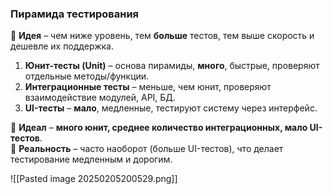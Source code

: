 ### **Пирамида тестирования**

📌 **Идея** – чем ниже уровень, тем **больше** тестов, тем выше скорость и дешевле их поддержка.

1. **Юнит-тесты (Unit)** – основа пирамиды, **много**, быстрые, проверяют отдельные методы/функции.  
2. **Интеграционные тесты** – меньше, чем юнит, проверяют взаимодействие модулей, API, БД.  
3. **UI-тесты** – **мало**, медленные, тестируют систему через интерфейс.

🔹 **Идеал** – **много юнит, среднее количество интеграционных, мало UI-тестов**.  
🔹 **Реальность** – часто наоборот (больше UI-тестов), что делает тестирование медленным и дорогим.

![[Pasted image 20250205200529.png]]